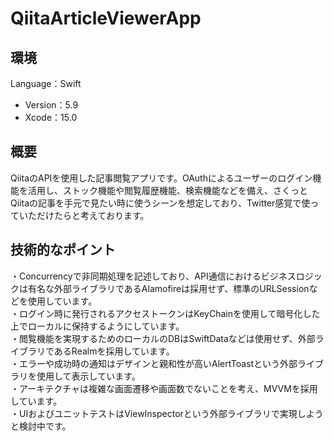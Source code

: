 # QiitaArticleViewerApp
## 環境
Language：Swift
- Version：5.9
- Xcode：15.0
## 概要
QiitaのAPIを使用した記事閲覧アプリです。OAuthによるユーザーのログイン機能を活用し、ストック機能や閲覧履歴機能、検索機能などを備え、さくっとQiitaの記事を手元で見たい時に使うシーンを想定しており、Twitter感覚で使っていただけたらと考えております。
## 技術的なポイント
・Concurrencyで非同期処理を記述しており、API通信におけるビジネスロジックは有名な外部ライブラリであるAlamofireは採用せず、標準のURLSessionなどを使用しています。    
・ログイン時に発行されるアクセストークンはKeyChainを使用して暗号化した上でローカルに保持するようにしています。    
・閲覧機能を実現するためのローカルのDBはSwiftDataなどは使用せず、外部ライブラリであるRealmを採用しています。    
・エラーや成功時の通知はデザインと親和性が高いAlertToastという外部ライブラリを使用して表示しています。    
・アーキテクチャは複雑な画面遷移や画面数でないことを考え、MVVMを採用しています。    
・UIおよびユニットテストはViewInspectorという外部ライブラリで実現しようと検討中です。    
